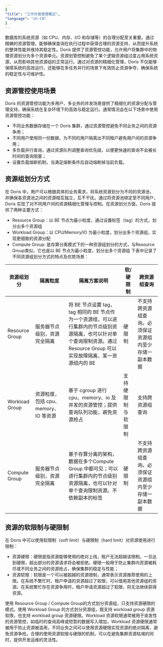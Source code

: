 ```yaml
---
{
"title": "工作负载管理概述",
"language": "zh-CN"
}
---
```


<!-- 
Licensed to the Apache Software Foundation (ASF) under one
or more contributor license agreements.  See the NOTICE file
distributed with this work for additional information
regarding copyright ownership.  The ASF licenses this file
to you under the Apache License, Version 2.0 (the
"License"); you may not use this file except in compliance
with the License.  You may obtain a copy of the License at

  http://www.apache.org/licenses/LICENSE-2.0

Unless required by applicable law or agreed to in writing,
software distributed under the License is distributed on an
"AS IS" BASIS, WITHOUT WARRANTIES OR CONDITIONS OF ANY
KIND, either express or implied.  See the License for the
specific language governing permissions and limitations
under the License.
-->

数据库的系统资源（如 CPU、内存、I/O 和存储等）的合理分配至关重要。通过精确的资源管理，能够确保查询在执行过程中获得合理的资源支持，从而提升系统的整体性能并维持其稳定性。Doris 提供了资源管控功能，允许用户将集群中的物理资源划分为多个资源单元。资源划管控制避免了某个逻辑资源组过度占用系统资源，从而影响其他资源组的正常运行。通过对资源的精细化管理，Doris 不仅能够保障系统的高效运行，还能够在多任务并行的场景下有效防止资源争夺，确保系统的稳定性与可维护性。

## 资源管控使用场景
Doris 的资源管控功能为多用户、多业务的并发场景提供了精细化的资源分配与管理支持，确保系统在复杂环境下的高效与稳定运行。通常情况会在以下场景中使用资源管控功能：
- 不同业务数据存储在一个 Doris 集群，通过资源管控避免不同业务之间的资源争用；
- 不同用户使用同一份数据，为不同的用户隔离出不同租户避免用户间的资源争用；
- 多负载并行查询，通过资源队列调整查询优先级，以便更快速的查询不会被长时间的查询阻塞；
- 设置负载熔断机制，当满足熔断条件后自动熔断掉当前负载。

## 资源组划分方式
在 Doris 中，用户可以根据具体的业务需求，将系统资源划分为不同的资源池，并确保各资源池之间的资源相互独立，互不干扰。通过将资源池绑定至不同用户，Doris 实现了对不同用户间的资源精细化管理与控制。在资源划分方面，Doris 提供了两种主要方式：
- Resource Group：以 BE 节点为最小粒度，通过设置标签（tag）的方式，划分出多个资源组
- Workload Group：以 CPU/Memory/IO 为最小粒度，划分出多个资源组，实现更细致的资源分配
- Compute Group:   是存算分离模式下的一种资源组划分的方式，与Resource Group类似，它也是以 BE 节点为最小粒度，划分出多个资源组
  下表中记录了不同资源组划分方式的特点及优势场景：

| 资源组划分      | 隔离粒度 | 隔离方案说明                                                                                                  | 软/硬限制    |  跨资源组查询   |
| ---------- | ----------- |---------------------------------------------------------------------------------------------------------|-----|-----|
| Resource Group | 服务器节点级别，资源完全隔离       | 将 BE 节点设置 tag，tag 相同的 BE 节点作为一个资源组，可以进行集群内的节点级别资源隔离，也可以针对单个查询限制资源。通过 Resource Group 可以实现故障隔离，某一资源组内的 BE |   硬限制  |不支持跨资源组查询。必须保证资源组内至少存储一副本数据     |
| Workload Group | 资源粒度，包括 cpu、memory、IO 等资源        | 基于 cgroup 进行 cpu、memory、io 及并发的资源管控；提供查询队列功能，避免资源抢占                                                     | 支持硬限制与软限制    | 支持跨资源组查询    |
|Compute Group            | 服务器节点级别，资源完全隔离  | 基于存算分离的架构，数据在多个Compute Group 中都可见；可以进行集群内的节点级别资源隔离，也可以针对单个查询限制资源。不依赖副本的标签 | 硬限制 | 不支持跨资源组查询。必须保证资源组内至少存储一副本数据 |

## 资源的软限制与硬限制
在 Doris 中可以使用软限制（soft limit）与硬限制（hard limit）对资源使用进行限制：
- 资源硬限：硬限是指资源能够使用的绝对上线，租户无法超越该限制。一旦达到硬限，超出部分的资源请求将会被拒绝。硬限一般用于防止集群内资源被耗尽或不同业务之间的资源抢占，确保集群的稳定与性能；
- 资源软限：软限是一个可以被超越的资源限制，通常表示资源推荐使用的上限。在系统不繁忙时，租户申请的资源超过了软限，可以借用其他资源组的资源。在系统繁忙存在资源争用时，租户申请资源超过了软限，将无法继续获得资源。

使用 Resource Group / Compute Group的方式划分资源组，只支持资源硬限的模式。使用 Workload Group 的方式划分资源组，既支持 workload group 资源软限，也支持 workload group 资源硬限。Workload 资源软限通常被用于突发性的资源管控，如临时的查询高峰或短暂的数据写入增加，Workload 资源硬限通常被用于防止资源被滥用，不同业务之间可以使用资源硬限实现资源的绝对隔离，避免资源争抢。合理的使用资源软限与硬限的机制，可以在避免集群资源枯竭的同时，提供开发运维的灵活性。